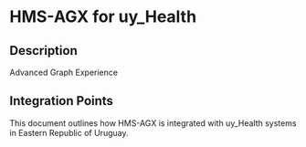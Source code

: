 # HMS-AGX for uy_Health

## Description

Advanced Graph Experience

## Integration Points

This document outlines how HMS-AGX is integrated with uy_Health systems in Eastern Republic of Uruguay.
